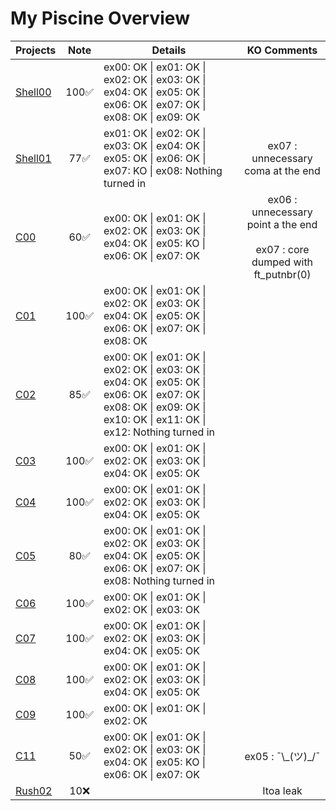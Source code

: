 # My Piscine Overview

| Projects               | Note   | Details  | KO Comments |
|------------------------|--------|----------|----------|
| [Shell00](./Shell00/)  | <div align="center">100✅</div>  |  ex00: OK \| ex01: OK \| ex02: OK \| ex03: OK \| ex04: OK \| ex05: OK \| ex06: OK \| ex07: OK \| ex08: OK \| ex09: OK                                                     |          |
| [Shell01](./Shell01/)  | <div align="center">77✅</div>   |  ex01: OK \| ex02: OK \| ex03: OK \| ex04: OK \| ex05: OK \| ex06: OK \| ex07: KO \| ex08: Nothing turned in                                                              |   <div align="center">ex07 : unnecessary coma at the end </div>       |
| [C00](./C00/)          | <div align="center">60✅</div>   |  ex00: OK \| ex01: OK \| ex02: OK \| ex03: OK \| ex04: OK \| ex05: KO \| ex06: OK \| ex07: OK                                                                             |    <div align="center">ex06 : unnecessary  point a the end<br><br> ex07 : core dumped with ft_putnbr(0)</div>      |
| [C01](./C01/)          | <div align="center">100✅</div>  |  ex00: OK \| ex01: OK \| ex02: OK \| ex03: OK \| ex04: OK \| ex05: OK \| ex06: OK \| ex07: OK \| ex08: OK                                                                 |          |
| [C02](./C02/)          | <div align="center">85✅</div>   |  ex00: OK \| ex01: OK \| ex02: OK \| ex03: OK \| ex04: OK \| ex05: OK \| ex06: OK \| ex07: OK \| ex08: OK \| ex09: OK \| ex10: OK \| ex11: OK \| ex12: Nothing turned in  |          |
| [C03](./C03/)          | <div align="center">100✅</div>  |  ex00: OK \| ex01: OK \| ex02: OK \| ex03: OK \| ex04: OK \| ex05: OK                                                                                                     |          |
| [C04](./C04/)          | <div align="center">100✅</div>  |  ex00: OK \| ex01: OK \| ex02: OK \| ex03: OK \| ex04: OK \| ex05: OK                                                                                                     |          |
| [C05](./C05/)          | <div align="center">80✅</div>   |  ex00: OK \| ex01: OK \| ex02: OK \| ex03: OK \| ex04: OK \| ex05: OK \| ex06: OK \| ex07: OK \| ex08: Nothing turned in                                                  |          |
| [C06](./C06/)          | <div align="center">100✅</div>  |  ex00: OK \| ex01: OK \| ex02: OK \| ex03: OK                                                                                                                             |          |
| [C07](./C07/)          | <div align="center">100✅</div>  |  ex00: OK \| ex01: OK \| ex02: OK \| ex03: OK \| ex04: OK \| ex05: OK                                                                                                     |          |
| [C08](./C08/)          | <div align="center">100✅</div>  |  ex00: OK \| ex01: OK \| ex02: OK \| ex03: OK \| ex04: OK \| ex05: OK                                                                                                     |          |
| [C09](./C09/)          | <div align="center">100✅</div>  |  ex00: OK \| ex01: OK \| ex02: OK                                                                                                                                         |          |
| [C11](./C11/)          | <div align="center">50✅</div>   |  ex00: OK \| ex01: OK \| ex02: OK \| ex03: OK \| ex04: OK \| ex05: KO \| ex06: OK \| ex07: OK                                                                             |   <div align="center">ex05 : ¯\\\_(ツ)\_/¯</div>       |
| [Rush02](./Rush02/)    | <div align="center">10❌</div>   |                                                                                                                                                                           |   <div align="center">Itoa leak</div>       |

